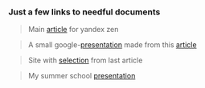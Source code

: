 ### Just a few links to needful documents

> Main [article](https://docs.google.com/document/d/1ClbqxgD-cvxd_-Bv_UkfGLSRMU6wBPmJgWGVIAutvJk/edit?usp=sharing) for yandex zen

> A small google-[presentation](https://docs.google.com/presentation/d/19BZZc_2k-FIpkyHzS-j621PmGsNUIOUnv2AHINWfEh8/edit?usp=sharing) made from this [article](http://eprints.uwe.ac.uk/15260/1/artl.2010.16.2.pdf)

> Site with [selection](https://www.sagejenson.com/physarum) from last article

> My summer school [presentation]()
